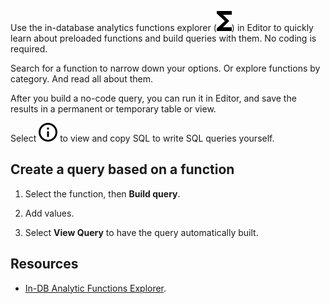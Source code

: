 Use the in-database analytics functions explorer (![""](Images/iug1692136295838.svg)) in Editor to quickly learn about preloaded functions and build queries with them. No coding is required.

Search for a function to narrow down your options. Or explore functions by category. And read all about them.

After you build a no-code query, you can run it in Editor, and save the results in a permanent or temporary table or view.

Select ![""](Images/voj1588803808402.svg) to view and copy SQL to write SQL queries yourself.

## Create a query based on a function


1.  Select the function, then **Build query**.


1.  Add values.


1.  Select **View Query** to have the query automatically built.


## Resources


-   [In-DB Analytic Functions Explorer](https://docs.teradata.com/access/sources/dita/topic?dita:mapPath=phg1621910019905.ditamap&dita:ditavalPath=pny1626732985837.ditaval&dita:topicPath=vot1684158652679.dita).


